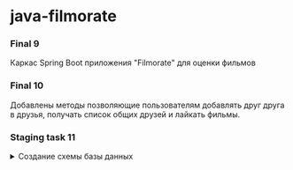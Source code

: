 # **java-filmorate**

   ### **Final 9**

Каркас Spring Boot приложения "Filmorate" для оценки фильмов

   ### **Final 10**

Добавлены методы позволяющие пользователям добавлять друг друга в друзья, получать список общих друзей и лайкать фильмы.

   ### **Staging task 11**
   
<details>

<summary> Создание схемы базы данных </summary>
   
### Схема:
   
<details>
   
<summary> DB Diagram </summary>

### [dbdiagram.io](https://dbdiagram.io/d/)

![Схема базы данных:](https://user-images.githubusercontent.com/115705343/229625278-628874b4-f287-4528-b827-41d944ab3671.png)
</details>

   ### Короткое описание БД:
   
<details>

<summary> Filmorate DB description </summary>
   
   - База данных состоит из таблиц с данными о пользователях(*users*), друзьях(*friends*), любимых фильмах(*favorite_films*), фильмах(*films*), жанров фильмов(*category*) и служебной таблицы для связи фильмов и жанров(*film_category*).
   
   - Таблица _friends_ связана многие к одному с _PK(id)_ _users_, также имеет поле для определения связи(дружбы) между пользователями.
   
   - Таблицы _users_ и _films_ связаны один к многим по _PK(id)_ с таблицей *favorite_films* для хранения информации о любимых фильмах пользователя.
   
   - Таблицы _films_ и _category_ связаны один ко многим по _PK(id)_ с таблицей *film_category* для сортировки/поиска фильмов по жанрам, 
   а также для удовлетворения требований по нормализации баз данных.
   
</details>
   
   ### Примеры SQL запросов из ТЗ:
   
<details>

<summary> SQL requests example </summary>

   ### Поиск общих друзей:
   
<details>

<summary> getMutualFriends </summary>
   
```sql   
1.  SELECT *
2.  FROM users u
3.  WHERE id IN(SELECT friend_id
4.             FROM friends
5.             WHERE user_id = X
6.             AND confirmed = true
7.             AND friend_id IN(SELECT friend_id
8.                             FROM friends
9.                             WHERE user_id = Y
10.                            AND confirmed = true))
11. GROUP BY u.id;
```
   
</details>

   ### Получить список всех фильмов:
   
<details>

<summary> findAllFilms </summary> 

```sql 
1. SELECT *
2. FROM films f
3. GROUP BY f.id;
```
   
</details>

   ### Получить список всех пользователей:
   
<details>

<summary> findAllUsers </summary> 
   
```sql
1. SELECT *
2. FROM users u
3. GROUP BY u.id;
```
   
</details>

   ### Получить список N популярных фильмов:
   
<details>
   
<summary> topNMostPopularFilms </summary>
   
```sql
1.  SELECT *
2.  FROM films f
3.  WHERE f.id IN (SELECT most_popular.film_id
4.                FROM (SELECT film_id,
5.                             COUNT(user_id) likes_count
6.                      FROM user_likes
7.                      GROUP BY film_id
8.                      ORDER BY likes_count DESC
9.                      LIMIT N) as most_popular)
10. GROUP BY f.id;
```
   
</details>
</details>
</details>
